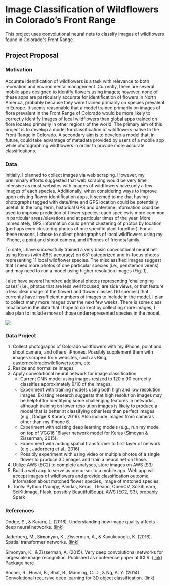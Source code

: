 # Image Classification of Wildflowers in Colorado’s Front Range

This project uses convolutional neural nets to classify images of wildflowers found in Colorado's Front Range.

## Project Proposal

### Motivation

Accurate identification of wildflowers is a task with relevance to both recreation and environmental management. Currently, there are several mobile apps designed to identify flowers using images; however, none of these apps are particularly accurate for identification of flowers in North America, probably because they were trained primarily on species prevalent in Europe. It seems reasonable that a model trained primarily on images of flora prevalent in the Front Range of Colorado would be more likely to correctly identify images of local wildflowers than global apps trained on flora located primarily in other regions of the world. The primary aim of this project is to develop a model for classification of wildflowers native to the Front Range in Colorado. A secondary aim is to develop a model that, in future, could take advantage of metadata provided by users of a mobile app while photographing wildflowers in order to provide more accurate classifications.

### Data

Initially, I planned to collect images via web scraping. However, my preliminary efforts suggested that web scraping would be very time intensive as most websites with images of wildflowers have only a few images of each species. Additionally, when considering ways to improve upon existing flower identification apps, it seemed to me that having photographs tagged with date/time and GPS location could be potentially useful. In the long term, historical GPS and date/time information could be used to improve prediction of flower species; each species is more common in particular areas/elevations and at particular times of the year. More immediately, GPS information could permit clustering of photos by location (perhaps even clustering photos of one specific plant together). For all these reasons, I chose to collect photographs of local wildflowers using my iPhone, a point and shoot camera, and iPhones of friends/family.

To date, I have successfully trained a very basic convolutional neural net using Keras (with 88% accuracy) on 651 categorized and in­-focus photos representing 11 local wildflower species. The misclassified images suggest that I need more photos of one particular species (i.e., penstemon virens) and may need to run a model using higher resolution images (Fig. 1).

I also have several hundred additional photos representing ‘challenging cases’ (i.e., photos that are less well focused, are side views, or that feature a less clear image of the flower) and flower classes (10 species) that currently have insufficient numbers of images to include in the model. I plan to collect many more images over the next few weeks. There is  some class imbalance in the data that I hope to correct by collecting more images; I also plan to include more of those underrepresented species in the model.

![](https://cloud.githubusercontent.com/assets/17363251/26746371/55be1a22-47ac-11e7-97c7-4fb6e1cebfa2.png)

### Data Project

1. Collect photographs of Colorado wildflowers with my iPhone, point and shoot camera, and others’ iPhones. Possibly supplement them with images scraped from websites, such as Bing, easterncoloradowildflowers.com, etc.
2. Resize and normalize images
3. Apply convolutional neural network for image classification
    * Current CNN model using images resized to 120 x 90 correctly classifies approximately 9/10 of the images.
    * Experiment with training models using both high and low resolution images. Existing research suggests that high resolution images may be helpful for identifying some challenging features in networks, although training on lower resolution images is likely to produce a model that is better at classifying other less­ than ­perfect images (e.g., Dodge & Karam, 2016). Also include images from cameras other than my iPhone 6.
    * Experiment with existing deep learning models (e.g., run my model on top of VGG16 16­layer network model for Keras (Simoyan & Zisserman, 2015).
    * Experiment with adding spatial transformer to first layer of network (e.g., Jaderberg et al., 2016)
    * Possibly experiment with using video or multiple photos of a single flower to produce 3D images and train a neural net on those.
4. Utilize AWS (EC2) to complete analyses, store images on AWS (S3)
5. Build a web app to serve as precursor to a mobile app. Web app will accept images of wildflowers and provide classification outcome, information about matched flower species, image of matched species.
6. Tools: Python (Numpy, Pandas, Keras, Theano, OpenCV, Scikit­Learn, SciKit­Image, Flask, possibly BeautifulSoup), AWS (EC2, S3), probably Spark

### References

Dodge, S., & Karam, L. (2016). Understanding how image quality affects deep neural networks. [(link)](https://arxiv.org/pdf/1604.04004.pdf)

Jaderberg, M., Simonyan, K., Zisserman, A., & Kavukcuoglu, K. (2016). Spatial transformer networks. [(link)](https://arxiv.org/pdf/1506.02025.pdf)

Simonyan, K., & Zisserman, A. (2015). Very deep convolutional networks for large­scale image recognition. Published as conference paper at ICLR. [(link)](https://arxiv.org/pdf/1409.1556.pdf)
Package [here](https://gist.github.com/baraldilorenzo/07d7802847aaad0a35d3)

Socher, R., Huval, B., Bhat, B., Manning, C. D., & Ng, A. Y. (2014). Convolutional­ recursive deep learning for 3D object classification. [(link)](http://bit.ly/2rQHJHV)
